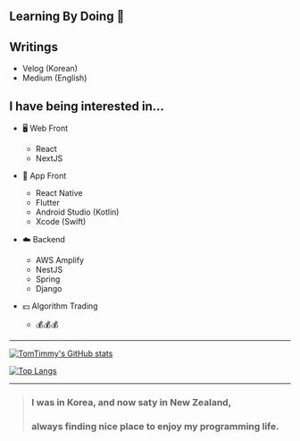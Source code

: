 Learning By Doing 🏃
--
<!-- [![TomTimmy's wakatime stats](https://github-readme-stats.vercel.app/api/wakatime?username=TomTimmy)](https://github.com/anuraghazra/github-readme-stats) -->

Writings
--
- Velog (Korean)
- Medium (English)

I have being interested in...
--
- 🖥 Web Front 
  - React 
  - NextJS

- 📱 App Front
  - React Native
  - Flutter
  - Android Studio (Kotlin)
  - Xcode (Swift)
  
- ☁️ Backend
  - AWS Amplify
  - NestJS
  - Spring
  - Django 

- 💵 Algorithm Trading
  -  💰💰💰
  
  
  
  
  
  
---

[![TomTimmy's GitHub stats](https://github-readme-stats.vercel.app/api?username=TomTimmy)](https://github.com/anuraghazra/github-readme-stats)


[![Top Langs](https://github-readme-stats.vercel.app/api/top-langs/?username=TomTimmy&layout=compact)](https://github.com/anuraghazra/github-readme-stats)

---

  
> ### I was in Korea, and now saty in New Zealand, 
> ### always finding nice place to enjoy my programming life.  

